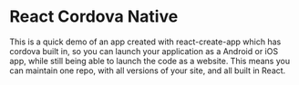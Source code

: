 # React Cordova Native
This is a quick demo of an app created with react-create-app which has cordova built in, so you can launch your application as a Android or iOS app, while still being able to launch the code as a website. This means you can maintain one repo, with all versions of your site, and all built in React.